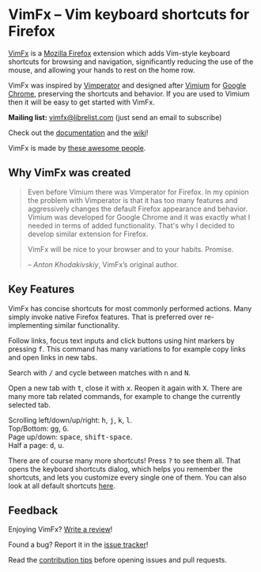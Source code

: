 # VimFx – Vim keyboard shortcuts for Firefox

<img src="https://raw.githubusercontent.com/akhodakivskiy/VimFx/develop/extension/skin/icon128.png" alt="" align="right">

[VimFx] is a [Mozilla Firefox] extension which adds Vim-style keyboard shortcuts
for browsing and navigation, significantly reducing the use of the mouse, and
allowing your hands to rest on the home row.

VimFx was inspired by [Vimperator] and designed after [Vimium] for [Google
Chrome], preserving the shortcuts and behavior. If you are used to Vimium then
it will be easy to get started with VimFx.

**Mailing list:** [vimfx@librelist.com] \(just send an email to subscribe)

Check out the [documentation] and the [wiki]!

VimFx is made by [these awesome people][people].

[VimFx]: https://addons.mozilla.org/firefox/addon/vimfx
[Mozilla Firefox]: https://www.mozilla.org/firefox
[Vimperator]: http://www.vimperator.org/vimperator
[Vimium]: http://vimium.github.io/
[Google Chrome]: https://www.google.com/chrome
[vimfx@librelist.com]: mailto:vimfx@librelist.com?subject=Subscribe
[documentation]: https://github.com/akhodakivskiy/VimFx/tree/develop/documentation
[wiki]: https://github.com/akhodakivskiy/VimFx/wiki
[people]: https://github.com/akhodakivskiy/VimFx/blob/develop/PEOPLE.md

## Why VimFx was created

> Even before Vimium there was Vimperator for Firefox. In my opinion the problem
> with Vimperator is that it has too many features and aggressively changes the
> default Firefox appearance and behavior. Vimium was developed for Google Chrome
> and it was exactly what I needed in terms of added functionality. That's why I
> decided to develop similar extension for Firefox.
>
> VimFx will be nice to your browser and to your habits. Promise.
>
> <footer>– <cite>Anton Khodakivskiy</cite>, VimFx’s original author.</footer>

## Key Features

VimFx has concise shortcuts for most commonly performed actions. Many simply
invoke native Firefox features. That is preferred over re-implementing similar
functionality.

Follow links, focus text inputs and click buttons using hint markers by pressing
<kbd>f</kbd>. This command has many variations to for example copy links and
open links in new tabs.

Search with <kbd>/</kbd> and cycle between matches with <kbd>n</kbd> and
<kbd>N</kbd>.

Open a new tab with <kbd>t</kbd>, close it with <kbd>x</kbd>. Reopen it again
with <kbd>X</kbd>. There are many more tab related commands, for example to
change the currently selected tab.

Scrolling left/down/up/right: <kbd>h</kbd>, <kbd>j</kbd>, <kbd>k</kbd>, <kbd>l</kbd>.  
Top/Bottom: <kbd>gg</kbd>, <kbd>G</kbd>.  
Page up/down: <kbd>space</kbd>, <kbd>shift-space</kbd>.  
Half a page: <kbd>d</kbd>, <kbd>u</kbd>.

There are of course many more shortcuts! Press <kbd>?</kbd> to see them all.
That opens the keyboard shortcuts dialog, which helps you remember the
shortcuts, and lets you customize every single one of them. You can also look at
all default shortcuts [here][defaults].

[defaults]: https://github.com/akhodakivskiy/VimFx/blob/develop/extension/lib/defaults.coffee

## Feedback

Enjoying VimFx? [Write a review][review]!

Found a bug? Report it in the [issue tracker]!

Read the [contribution tips] before opening issues and pull requests.

[review]: https://addons.mozilla.org/firefox/addon/vimfx/reviews/add
[issue tracker]: https://github.com/akhodakivskiy/VimFx/issues
[contribution tips]: https://github.com/akhodakivskiy/VimFx/blob/develop/CONTRIBUTING.md
